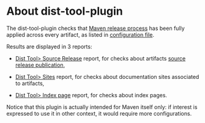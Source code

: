 About dist-tool-plugin
=====

The dist-tool-plugin checks that [Maven release process][6] has been fully applied across every artifact, as listed in [configuration file][4].

Results are displayed in 3 reports:

* [Dist Tool> Source Release][2] report, for checks about artifacts [source release publication][5],

* [Dist Tool> Sites][1] report, for checks about documentation sites associated to artifacts,

* [Dist Tool> Index page][3] report, for checks about index pages.

Notice that this plugin is actually intended for Maven itself only: if interest is expressed to use it
in other context, it would require more configurations.

[1]: ./dist-tool-check-site.html
[2]: ./dist-tool-check-source-release.html
[3]: ./dist-tool-check-index-page.html
[4]: ./dist-tool.conf.html
[5]: http://maven.apache.org/developers/release/maven-project-release-procedure.html#Copy_the_source_release_to_the_Apache_Distribution_Area
[6]: http://maven.apache.org/developers/release/releasing.html
        